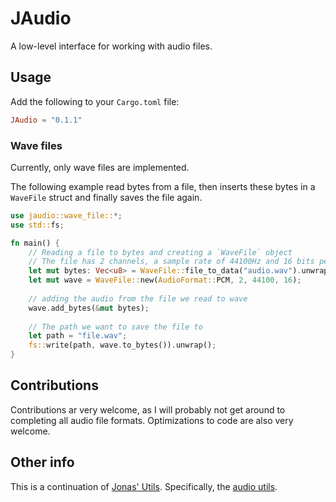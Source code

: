 # JAudio

A low-level interface for working with audio files.

## Usage
Add the following to your `Cargo.toml` file:
```toml
JAudio = "0.1.1"
```

### Wave files
Currently, only wave files are implemented.

The following example read bytes from a file, then inserts these bytes in a `WaveFile` struct and finally saves the file
again.
```rust
use jaudio::wave_file::*;
use std::fs;

fn main() {
    // Reading a file to bytes and creating a `WaveFile` object
    // The file has 2 channels, a sample rate of 44100Hz and 16 bits per sample
    let mut bytes: Vec<u8> = WaveFile::file_to_data("audio.wav").unwrap();
    let mut wave = WaveFile::new(AudioFormat::PCM, 2, 44100, 16);
    
    // adding the audio from the file we read to wave
    wave.add_bytes(&mut bytes);
    
    // The path we want to save the file to
    let path = "file.wav";
    fs::write(path, wave.to_bytes()).unwrap();
}
```

## Contributions
Contributions ar very welcome, as I will probably not get around to completing all audio file formats.
Optimizations to code are also very welcome.


## Other info
This is a continuation of [Jonas' Utils](https://github.com/Jomy10/jonas-utils). Specifically, the [audio utils](https://github.com/Jomy10/jonas-utils/tree/master/src/main/java/be/jonaseveraert/util/audio).
